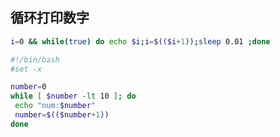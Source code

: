 

## 循环打印数字

```bash
i=0 && while(true) do echo $i;i=$(($i+1));sleep 0.01 ;done
```

```bash
#!/bin/bash
#set -x

number=0
while [ $number -lt 10 ]; do
 echo "num:$number"
 number=$(($number+1))
done
```
